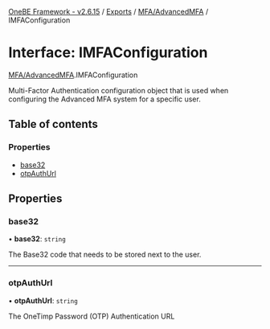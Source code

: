 [OneBE Framework - v2.6.15](../README.md) / [Exports](../modules.md) / [MFA/AdvancedMFA](../modules/MFA_AdvancedMFA.md) / IMFAConfiguration

# Interface: IMFAConfiguration

[MFA/AdvancedMFA](../modules/MFA_AdvancedMFA.md).IMFAConfiguration

Multi-Factor Authentication configuration object that is used when configuring
the Advanced MFA system for a specific user.

## Table of contents

### Properties

- [base32](MFA_AdvancedMFA.IMFAConfiguration.md#base32)
- [otpAuthUrl](MFA_AdvancedMFA.IMFAConfiguration.md#otpauthurl)

## Properties

### base32

• **base32**: `string`

The Base32 code that needs to be stored next to the user.

___

### otpAuthUrl

• **otpAuthUrl**: `string`

The OneTimp Password (OTP) Authentication URL
